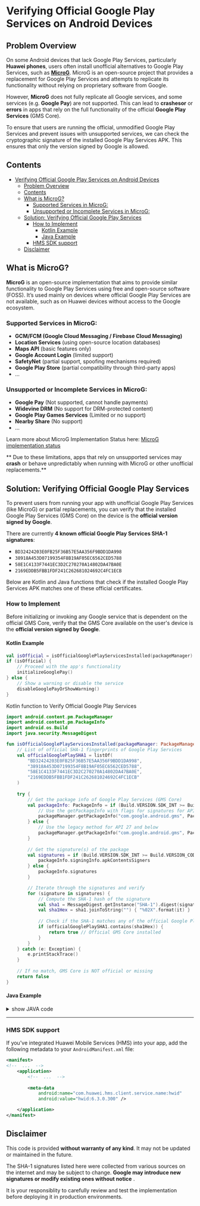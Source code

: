 # Verifying Official Google Play Services on Android Devices

## Problem Overview

On some Android devices that lack Google Play Services, particularly **Huawei phones**, users often install unofficial alternatives to Google Play Services, such as [**MicroG**](https://microg.org/). MicroG is an open-source project that provides a replacement for Google Play Services and attempts to replicate its functionality without relying on proprietary software from Google.

However, **MicroG** does not fully replicate all Google services, and some services (e.g. **Google Pay**) are not supported. This can lead to **crashesor**  or **errors** in apps that rely on the full functionality of the official **Google Play Services** (GMS Core).

To ensure that users are running the official, unmodified Google Play Services and prevent issues with unsupported services, we can check the cryptographic signature of the installed Google Play Services APK. This ensures that only the version signed by Google is allowed.

## Contents

- [Verifying Official Google Play Services on Android Devices](#verifying-official-google-play-services-on-android-devices)
  - [Problem Overview](#problem-overview)
  - [Contents](#contents)
  - [What is MicroG?](#what-is-microg)
    - [Supported Services in MicroG:](#supported-services-in-microg)
    - [Unsupported or Incomplete Services in MicroG:](#unsupported-or-incomplete-services-in-microg)
  - [Solution: Verifying Official Google Play Services](#solution-verifying-official-google-play-services)
    - [How to Implement](#how-to-implement)
      - [Kotlin Example](#kotlin-example)
      - [Java Example](#java-example)
    - [HMS SDK support](#hms-sdk-support)
  - [Disclaimer](#disclaimer)


## What is MicroG?

**MicroG** is an open-source implementation that aims to provide similar functionality to Google Play Services using free and open-source software (FOSS). It’s used mainly on devices where official Google Play Services are not available, such as on Huawei devices without access to the Google ecosystem.

### Supported Services in MicroG:

- **GCM/FCM (Google Cloud Messaging / Firebase Cloud Messaging)**
- **Location Services** (using open-source location databases)
- **Maps API** (basic features only)
- **Google Account Login** (limited support)
- **SafetyNet** (partial support, spoofing mechanisms required)
- **Google Play Store** (partial compatibility through third-party apps)
- ...

### Unsupported or Incomplete Services in MicroG:

- **Google Pay** (Not supported, cannot handle payments)
- **Widevine DRM** (No support for DRM-protected content)
- **Google Play Games Services** (Limited or no support) 
- **Nearby Share** (No support)
- ...

Learn more about MicroG Implementation Status here: [MicroG implementation status](https://github.com/microg/GmsCore/wiki/Implementation-Status)

** Due to these limitations, apps that rely on unsupported services may **crash** or behave unpredictably when running with MicroG or other unofficial replacements.**

## Solution: Verifying Official Google Play Services

To prevent users from running your app with unofficial Google Play Services (like MicroG) or partial replacements, you can verify that the installed Google Play Services (GMS Core) on the device is the **official version signed by Google**.

There are currently **4 known official Google Play Services SHA-1 signatures**:

- `BD32424203E0FB25F36B57E5AA356F9BDD1DA998`
- `38918A453D07199354F8B19AF05EC6562CED5788`
- `58E1C4133F7441EC3D2C270270A14802DA47BA0E`
- `2169EDDB5FBB1FDF241C262681024692C4FC1ECB`

Below are Kotlin and Java functions that check if the installed Google Play Services APK matches one of these official certificates.

### How to Implement

Before initializing or invoking any Google service that is dependent on the official GMS Core, verify that the GMS Core available on the user's device is the **official version signed by Google**.
  
#### Kotlin Example

```kotlin
val isOfficial = isOfficialGooglePlayServicesInstalled(packageManager)
if (isOfficial) {
    // Proceed with the app's functionality
    initializeGooglePay()
} else {
    // Show a warning or disable the service
    disableGooglePayOrShowWarning()
}
```

 Kotlin function to Verify Official Google Play Services

```kotlin
import android.content.pm.PackageManager
import android.content.pm.PackageInfo
import android.os.Build
import java.security.MessageDigest

fun isOfficialGooglePlayServicesInstalled(packageManager: PackageManager): Boolean {
    // List of official SHA-1 fingerprints of Google Play Services
    val officialGooglePlaySHA1 = listOf(
        "BD32424203E0FB25F36B57E5AA356F9BDD1DA998",
        "38918A453D07199354F8B19AF05EC6562CED5788",
        "58E1C4133F7441EC3D2C270270A14802DA47BA0E",
        "2169EDDB5FBB1FDF241C262681024692C4FC1ECB"
    )
    
    try {
        // Get the package info of Google Play Services (GMS Core)
        val packageInfo: PackageInfo = if (Build.VERSION.SDK_INT >= Build.VERSION_CODES.P) {
            // Use the getPackageInfo with flags for signatures for API 28 and above
            packageManager.getPackageInfo("com.google.android.gms", PackageManager.GET_SIGNING_CERTIFICATES)
        } else {
            // Use the legacy method for API 27 and below
            packageManager.getPackageInfo("com.google.android.gms", PackageManager.GET_SIGNATURES)
        }
        
        // Get the signature(s) of the package
        val signatures = if (Build.VERSION.SDK_INT >= Build.VERSION_CODES.P) {
            packageInfo.signingInfo.apkContentsSigners
        } else {
            packageInfo.signatures
        }

        // Iterate through the signatures and verify
        for (signature in signatures) {
            // Compute the SHA-1 hash of the signature
            val sha1 = MessageDigest.getInstance("SHA-1").digest(signature.toByteArray())
            val sha1Hex = sha1.joinToString("") { "%02X".format(it) }
            
            // Check if the SHA-1 matches any of the official Google Play Services signatures
            if (officialGooglePlaySHA1.contains(sha1Hex)) {
                return true // Official GMS Core installed
            }
        }
    } catch (e: Exception) {
        e.printStackTrace()
    }
    
    // If no match, GMS Core is NOT official or missing
    return false
}
```

#### Java Example

<details> 
<summary> show JAVA code </summary>

```java
boolean isOfficial = isOfficialGooglePlayServicesInstalled(getPackageManager());
if (isOfficial) {
    // Proceed with the app's functionality
    initializeGooglePay()
} else {
    // Show a warning or disable the service
    disableGooglePayOrShowWarning()
}
```

Java Method to Verify Official Google Play Services
 
```java
import android.content.pm.PackageInfo;
import android.content.pm.PackageManager;
import android.os.Build;
import java.security.MessageDigest;
import java.util.Arrays;
import java.util.List;

public boolean isOfficialGooglePlayServicesInstalled(PackageManager packageManager) {
    // List of official SHA-1 fingerprints of Google Play Services
    List<String> officialGooglePlaySHA1 = Arrays.asList(
        "BD32424203E0FB25F36B57E5AA356F9BDD1DA998",
        "38918A453D07199354F8B19AF05EC6562CED5788",
        "58E1C4133F7441EC3D2C270270A14802DA47BA0E",
        "2169EDDB5FBB1FDF241C262681024692C4FC1ECB"
    );
    
    try {
        // Get the package info of Google Play Services (GMS Core)
        PackageInfo packageInfo;
        if (Build.VERSION.SDK_INT >= Build.VERSION_CODES.P) {
            // Use getPackageInfo with flags for signatures for API 28 and above
            packageInfo = packageManager.getPackageInfo("com.google.android.gms", PackageManager.GET_SIGNING_CERTIFICATES);
        } else {
            // Use the legacy method for API 27 and below
            packageInfo = packageManager.getPackageInfo("com.google.android.gms", PackageManager.GET_SIGNATURES);
        }

        // Get the signature(s) of the package
        android.content.pm.Signature[] signatures;
        if (Build.VERSION.SDK_INT >= Build.VERSION_CODES.P) {
            signatures = packageInfo.signingInfo.getApkContentsSigners();
        } else {
            signatures = packageInfo.signatures;
        }

        // Iterate through the signatures and verify
        for (android.content.pm.Signature signature : signatures) {
            // Compute the SHA-1 hash of the signature
            MessageDigest md = MessageDigest.getInstance("SHA-1");
            byte[] sha1 = md.digest(signature.toByteArray());
            StringBuilder sha1Hex = new StringBuilder();
            for (byte b : sha1) {
                sha1Hex.append(String.format("%02X", b));
            }

            // Check if the SHA-1 matches any of the official Google Play Services signatures
            if (officialGooglePlaySHA1.contains(sha1Hex.toString())) {
                return true; // Official GMS Core installed
            }
        }
    } catch (Exception e) {
        e.printStackTrace();
    }
    
    // If no match, GMS Core is NOT official or missing
    return false;
}
```

</details>

---

### HMS SDK support

If you've integrated Huawei Mobile Services (HMS) into your app, add the following metadata to your `AndroidManifest.xml` file:

```xml
<manifest>
<!--  ...  -->
    <application>
        <!--  ...  -->
        
        <meta-data
            android:name="com.huawei.hms.client.service.name:hwid"
            android:value="hwid:6.3.0.300" />

    </application>
</manifest>
```

## Disclaimer 

This code is provided **without warranty of any kind**. It may not be updated or maintained in the future.

The SHA-1 signatures listed here were collected from various sources on the internet and may be subject to change. **Google may introduce new signatures or modify existing ones without notice** .

It is your responsiblity to carefully review and test the implementation before deploying it in production environments.






 
